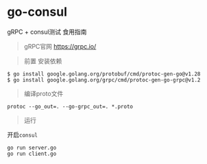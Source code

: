 # go-consul
gRPC + consul测试 食用指南
> gRPC官网
https://grpc.io/

> 前置
安装依赖 
```shell
$ go install google.golang.org/protobuf/cmd/protoc-gen-go@v1.28
$ go install google.golang.org/grpc/cmd/protoc-gen-go-grpc@v1.2
```

> 编译proto文件

```shell
protoc --go_out=. --go-grpc_out=. *.proto
```

> 运行

开启`consul`
```shell
go run server.go
go run client.go
```
